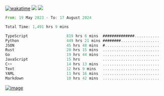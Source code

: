 [![wakatime](https://wakatime.com/badge/user/00eead22-fb14-4dd0-ab8a-3625cafbd50d.svg)](https://wakatime.com/@00eead22-fb14-4dd0-ab8a-3625cafbd50d)
![](https://komarev.com/ghpvc/?username=flatypus)
![](https://pixel.flatypus.me/flatypus?type=tracker)
<!--START_SECTION:waka-->

```rust
From: 19 May 2023 - To: 17 August 2024

Total Time: 1,491 hrs 9 mins

TypeScript                 819 hrs 6 mins  ##############...........   54.71 %
Python                     449 hrs 21 mins ########.................   30.02 %
JSON                       45 hrs 48 mins  #........................   03.06 %
Rust                       28 hrs 15 mins  .........................   01.89 %
Go                         19 hrs 44 mins  .........................   01.32 %
JavaScript                 15 hrs          .........................   01.00 %
C++                        14 hrs 13 mins  .........................   00.95 %
Text                       12 hrs 9 mins   .........................   00.81 %
YAML                       11 hrs 16 mins  .........................   00.75 %
Markdown                   10 hrs 42 mins  .........................   00.72 %
```

<!--END_SECTION:waka-->
[<img alt="image" src="https://github.com/flatypus/flatypus/assets/68029599/0a302dc1-501c-43a0-ae8d-37ec4817f3bd">](https://flatypus.me)

